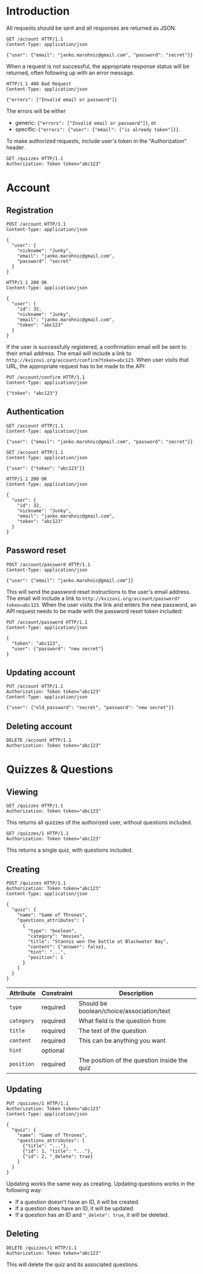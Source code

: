 # Introduction

All requests should be sent and all responses are returned as JSON.

```http
GET /account HTTP/1.1
Content-Type: application/json

{"user": {"email": "janko.marohnic@gmail.com", "password": "secret"}}
```

When a request is not successful, the appropriate response status will be
returned, often following up with an error message.

```http
HTTP/1.1 400 Bad Request
Content-Type: application/json

{"errors": ["Invalid email or password"]}
```

The errors will be either

* generic: `{"errors": ["Invalid email or password"]}`, or
* specific: `{"errors": {"user": {"email": ["is already taken"]}}`.

To make authorized requests, include user's token in the "Authorization"
header.

```http
GET /quizzes HTTP/1.1
Authorization: Token token="abc123"
```

# Account

## Registration

```http
POST /account HTTP/1.1
Content-Type: application/json

{
  "user": {
    "nickname": "Junky",
    "email": "janko.marohnic@gmail.com",
    "password": "secret"
  }
}
```
```http
HTTP/1.1 200 OK
Content-Type: application/json

{
  "user": {
    "id": 32,
    "nickname": "Junky",
    "email": "janko.marohnic@gmail.com",
    "token": "abc123"
  }
}
```

If the user is successfully registered, a confirmation email will be sent
to their email address. The email will include a link to
`http://kvizovi.org/account/confirm?token=abc123`. When user visits that URL,
the appropriate request has to be made to the API:

```http
PUT /account/confirm HTTP/1.1
Content-Type: application/json

{"token": "abc123"}
```

## Authentication

```http
GET /account HTTP/1.1
Content-Type: application/json

{"user": {"email": "janko.marohnic@gmail.com", "password": "secret"}}
```
```http
GET /account HTTP/1.1
Content-Type: application/json

{"user": {"token": "abc123"}}
```
```http
HTTP/1.1 200 OK
Content-Type: application/json

{
  "user": {
    "id": 32,
    "nickname": "Junky",
    "email": "janko.marohnic@gmail.com",
    "token": "abc123"
  }
}
```

## Password reset

```http
POST /account/password HTTP/1.1
Content-Type: application/json

{"user": {"email": "janko.marohnic@gmail.com"}}
```

This will send the password reset instructions to the user's email address.
The email will include a link to
`http://kvizovi.org/account/password?token=abc123`. When the user visits the
link and enters the new password, an API request needs to be made with
the password reset token included:

```http
PUT /account/password HTTP/1.1
Content-Type: application/json

{
  "token": "abc123",
  "user": {"password": "new secret"}
}
```

## Updating account

```http
PUT /account HTTP/1.1
Authorization: Token token="abc123"
Content-Type: application/json

{"user": {"old_password": "secret", "password": "new secret"}}
```

## Deleting account

```http
DELETE /account HTTP/1.1
Authorization: Token token="abc123"
```

# Quizzes & Questions

## Viewing

```http
GET /quizzes HTTP/1.1
Authorization: Token token="abc123"
```

This returns all quizzes of the authorized user, without questions included.

```http
GET /quizzes/1 HTTP/1.1
Authorization: Token token="abc123"
```

This returns a single quiz, with questions included.

## Creating

```http
POST /quizzes HTTP/1.1
Authorization: Token token="abc123"
Content-Type: application/json

{
  "quiz": {
    "name": "Game of Thrones",
    "questions_attributes": [
      {
        "type": "boolean",
        "category": "movies",
        "title": "Stannis won the battle at Blackwater Bay",
        "content": {"answer": false},
        "hint": "...",
        "position": 1
      }
    ]
  }
}
```

| Attribute  | Constraint | Description                                  |
| ---------  | ---------- | -----------                                  |
| `type`     | required   | Should be boolean/choice/association/text    |
| `category` | required   | What field is the question from              |
| `title`    | required   | The text of the question                     |
| `content`  | required   | This can be anything you want                |
| `hint`     | optional   |                                              |
| `position` | required   | The position of the question inside the quiz |

## Updating

```http
PUT /quizzes/1 HTTP/1.1
Authorization: Token token="abc123"
Content-Type: application/json

{
  "quiz": {
    "name": "Game of Thrones",
    "questions_attributes": [
      {"title": "..."},
      {"id": 1, "title": "..."},
      {"id": 2, "_delete": true}
    ]
  }
}
```

Updating works the same way as creating. Updating questions works in the following way:

* If a question doesn't have an ID, it will be created.
* If a question does have an ID, it will be updated.
* If a question has an ID and `"_delete": true`, it will be deleted.

## Deleting

```http
DELETE /quizzes/1 HTTP/1.1
Authorization: Token token="abc123"
```

This will delete the quiz and its associated questions.

